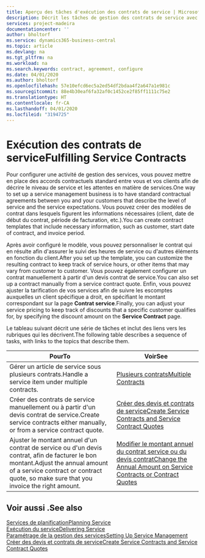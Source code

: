 ```yaml
---
title: Aperçu des tâches d'exécution des contrats de service | Microsoft Docs
description: Décrit les tâches de gestion des contrats de service avec les clients.
services: project-madeira
documentationcenter: ''
author: bholtorf
ms.service: dynamics365-business-central
ms.topic: article
ms.devlang: na
ms.tgt_pltfrm: na
ms.workload: na
ms.search.keywords: contract, agreement, configure
ms.date: 04/01/2020
ms.author: bholtorf
ms.openlocfilehash: 57e10efcd6ec5a2ed54df2bdaa4f2a647a1e981c
ms.sourcegitcommit: 88e4b30eaf6fa32af0c1452ce2f85ff1111c75e2
ms.translationtype: HT
ms.contentlocale: fr-CA
ms.lasthandoff: 04/01/2020
ms.locfileid: "3194725"
---
```

# <a name="fulfilling-service-contracts"></a><span data-ttu-id="d1b79-103">Exécution des contrats de service</span><span class="sxs-lookup"><span data-stu-id="d1b79-103">Fulfilling Service Contracts</span></span> 
<span data-ttu-id="d1b79-104">Pour configurer une activité de gestion des services, vous pouvez mettre en place des accords contractuels standard entre vous et vos clients afin de décrire le niveau de service et les attentes en matière de services.</span><span class="sxs-lookup"><span data-stu-id="d1b79-104">One way to set up a service management business is to have standard contractual agreements between you and your customers that describe the level of service and the service expectations.</span></span> <span data-ttu-id="d1b79-105">Vous pouvez créer des modèles de contrat dans lesquels figurent les informations nécessaires (client, date de début du contrat, période de facturation, etc.).</span><span class="sxs-lookup"><span data-stu-id="d1b79-105">You can create contract templates that include necessary information, such as customer, start date of contract, and invoice period.</span></span>  
  
<span data-ttu-id="d1b79-106">Après avoir configuré le modèle, vous pouvez personnaliser le contrat qui en résulte afin d'assurer le suivi des heures de service ou d'autres éléments en fonction du client.</span><span class="sxs-lookup"><span data-stu-id="d1b79-106">After you set up the template, you can customize the resulting contract to keep track of service hours, or other items that may vary from customer to customer.</span></span> <span data-ttu-id="d1b79-107">Vous pouvez également configurer un contrat manuellement à partir d'un devis contrat de service.</span><span class="sxs-lookup"><span data-stu-id="d1b79-107">You can also set up a contract manually from a service contract quote.</span></span> <span data-ttu-id="d1b79-108">Enfin, vous pouvez ajuster la tarification de vos services afin de suivre les escomptes auxquelles un client spécifique a droit, en spécifiant le montant correspondant sur la page **Contrat service**.</span><span class="sxs-lookup"><span data-stu-id="d1b79-108">Finally, you can adjust your service pricing to keep track of discounts that a specific customer qualifies for, by specifying the discount amount on the **Service Contract** page.</span></span>  

<span data-ttu-id="d1b79-109">Le tableau suivant décrit une série de tâches et inclut des liens vers les rubriques qui les décrivent.</span><span class="sxs-lookup"><span data-stu-id="d1b79-109">The following table describes a sequence of tasks, with links to the topics that describe them.</span></span>   
  
|<span data-ttu-id="d1b79-110">**Pour**</span><span class="sxs-lookup"><span data-stu-id="d1b79-110">**To**</span></span>|<span data-ttu-id="d1b79-111">**Voir**</span><span class="sxs-lookup"><span data-stu-id="d1b79-111">**See**</span></span>|  
|------------|-------------|  
|<span data-ttu-id="d1b79-112">Gérer un article de service sous plusieurs contrats.</span><span class="sxs-lookup"><span data-stu-id="d1b79-112">Handle a service item under multiple contracts.</span></span> | [<span data-ttu-id="d1b79-113">Plusieurs contrats</span><span class="sxs-lookup"><span data-stu-id="d1b79-113">Multiple Contracts</span></span>](service-multiple-contracts.md)|  
|<span data-ttu-id="d1b79-114">Créer des contrats de service manuellement ou à partir d'un devis contrat de service.</span><span class="sxs-lookup"><span data-stu-id="d1b79-114">Create service contracts either manually, or from a service contract quote.</span></span>| [<span data-ttu-id="d1b79-115">Créer des devis et contrats de service</span><span class="sxs-lookup"><span data-stu-id="d1b79-115">Create Service Contracts and Service Contract Quotes</span></span>](service-how-to-create-service-contracts-and-service-contract-quotes.md)|
|<span data-ttu-id="d1b79-116">Ajuster le montant annuel d'un contrat de service ou d'un devis contrat, afin de facturer le bon montant.</span><span class="sxs-lookup"><span data-stu-id="d1b79-116">Adjust the annual amount of a service contract or contract quote, so make sure that you invoice the right amount.</span></span>|[<span data-ttu-id="d1b79-117">Modifier le montant annuel du contrat service ou du devis contrat</span><span class="sxs-lookup"><span data-stu-id="d1b79-117">Change the Annual Amount on Service Contracts or Contract Quotes</span></span>](service-how-to-change-the-annual-amount-on-service-contracts-or-contract-quotes.md)|

## <a name="see-also"></a><span data-ttu-id="d1b79-118">Voir aussi .</span><span class="sxs-lookup"><span data-stu-id="d1b79-118">See also</span></span>
[<span data-ttu-id="d1b79-119">Services de planification</span><span class="sxs-lookup"><span data-stu-id="d1b79-119">Planning Service</span></span>](service-plan-service.md)  
[<span data-ttu-id="d1b79-120">Exécution du service</span><span class="sxs-lookup"><span data-stu-id="d1b79-120">Delivering Service</span></span>](service-deliver-service.md)  
[<span data-ttu-id="d1b79-121">Paramétrage de la gestion des services</span><span class="sxs-lookup"><span data-stu-id="d1b79-121">Setting Up Service Management</span></span>](service-setup-service.md)  
[<span data-ttu-id="d1b79-122">Créer des devis et contrats de service</span><span class="sxs-lookup"><span data-stu-id="d1b79-122">Create Service Contracts and Service Contract Quotes</span></span>](service-how-to-create-service-contracts-and-service-contract-quotes.md)  
